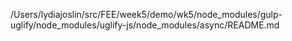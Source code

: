 /Users/lydiajoslin/src/FEE/week5/demo/wk5/node_modules/gulp-uglify/node_modules/uglify-js/node_modules/async/README.md